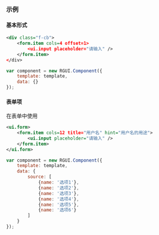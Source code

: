 ### 示例
#### 基本形式

<div class="m-example"></div>

```xml
<div class="f-cb">
    <form.item cols=4 offset=1>
        <ui.input placeholder="请输入" />
    </form.item>
</div>
```

```javascript
var component = new RGUI.Component({
    template: template,
    data: {}
});
```

#### 表单项
在表单中使用

<div class="m-example"></div>

```xml
<ui.form>
    <form.item cols=12 title="用户名" hint="用户名的用途">
        <ui.input placeholder="请输入" />
    </form.item>
</ui.form>
```

```javascript
var component = new RGUI.Component({
    template: template,
    data: {
        source: [
            {name: '选项1'},
            {name: '选项2'},
            {name: '选项3'},
            {name: '选项4'},
            {name: '选项5'},
            {name: '选项6'}
        ]
    }
});
```
